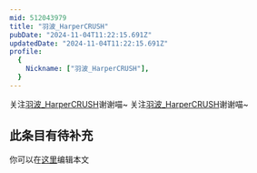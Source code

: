 ```yaml
---
mid: 512043979
title: "羽波_HarperCRUSH"
pubDate: "2024-11-04T11:22:15.691Z"
updatedDate: "2024-11-04T11:22:15.691Z"
profile:
  {
    Nickname: ["羽波_HarperCRUSH"],
  }
---
```


关注[羽波_HarperCRUSH](https://space.bilibili.com/512043979)谢谢喵~ 关注[羽波_HarperCRUSH](https://space.bilibili.com/512043979)谢谢喵~

## 此条目有待补充
你可以在[这里](https://github.com/Yuhanawa/VTuber.ICU-Content/edit/master/v/羽波_HarperCRUSH/index.md)编辑本文
